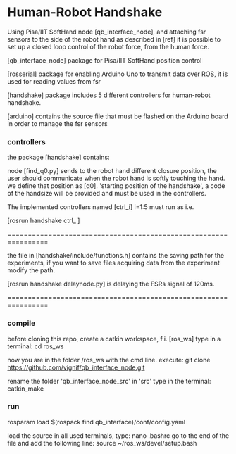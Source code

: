 # Human-Robot Handshake 
Using Pisa/IIT SoftHand node [qb_interface_node], and attaching  fsr sensors to the side of the robot hand as described in [ref] it is possible to set up a closed loop control of the robot force, from the human force.

[qb_interface_node] package for Pisa/IIT SoftHand position control

[rosserial] package for enabling Arduino Uno to transmit data over ROS, it is used for reading values from fsr

[handshake] package includes 5 different controllers for human-robot handshake. 

[arduino] contains the source file that must be flashed on the Arduino board in order to manage the fsr sensors


### controllers

the package [handshake] contains:

node [find_q0.py] sends to the robot hand different closure position, the user should communicate when the robot hand is softly touching the hand. we define that position as [q0]. 'starting position of the handshake', a code of the handsize will be provided and must be used in the controllers.

The implemented controllers named [ctrl_i] i=1:5 must run as i.e.

[rosrun handshake ctrl_<idcontroller> <handsizecode> <userid>]

================================================================

the file in [handshake/include/functions.h] contains the saving path for the experiments,
if you want to save files acquiring data from the experiment modify the path.

[rosrun handshake delaynode.py] is delaying the FSRs signal of 120ms. 

================================================================

### compile
before cloning this repo, create a catkin workspace, f.i. [ros_ws]
type in a terminal:
cd ros_ws

now you are in the folder /ros_ws with the cmd line. execute:
git clone https://github.com/vignif/qb_interface_node.git

rename the folder 'qb_interface_node_src' in 'src'
type in the terminal:
catkin_make



### run

rosparam load $(rospack find qb_interface)/conf/config.yaml


load the source in all used terminals, type:
nano .bashrc
go to the end of the file and add the following line:
source ~/ros_ws/devel/setup.bash



